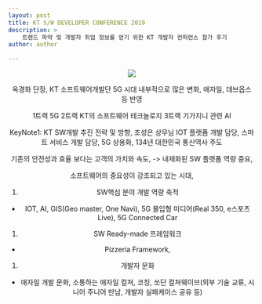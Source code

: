 ```yaml
---
layout: post
title: KT S/W DEVELOPER CONFERENCE 2019
description: >
    트렌드 파악 및 개발자 취업 정보를 얻기 위한 KT 개발자 컨퍼런스 참가 후기
author: author

---
```


<center>
<img src="https://sungwon-choi-29.github.io/assets/img/blog/KT_2.png"/>
</enter>

옥경화 단장, KT 소프트웨어개발단
5G 시대 내부적으로 많은 변화,
애자일, 데브옵스 등 반영

1트랙 5G
2트랙 KT의 소프트웨어 테크놀로지
3트랙 기가지니 관련 AI


KeyNote1: KT SW개발 추진 전략 및 방향, 조성은 상무님
IOT 플랫폼 개발 담당, 스마트 서비스 개발 담당,
5G 상용화, 134년 대한민국 통신역사 주도

기존의 안전성과 효율 보다는
고객의 가치와 속도, -> 내재화된 SW 플랫폼 역량 중요,

소프트웨어의 중요성이 강조되고 있는 시대,

1. SW핵심 분야 개발 역량 축적
- IOT, AI, GIS(Geo master, One Navi),  5G 몰입형 미디어(Real 350, e스포츠 Live), 5G Connected Car
1. SW Ready-made 프레임워크
- Pizzeria Framework,
1. 개발자 문화
- 애자일 개발 문화, 소통하는 애자일 컬쳐, 코칭, 쏘단 컬쳐웨이브(외부 기술 교류, 시니어 주니어 만남, 개발자 실패케이스 공유 등)
